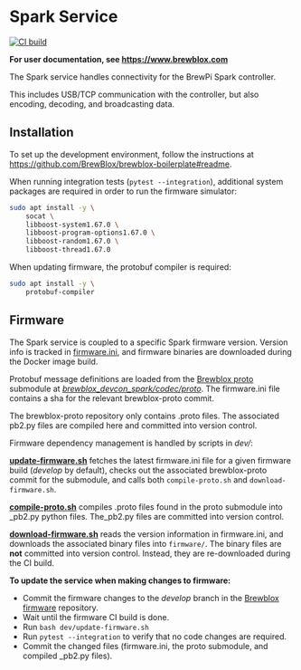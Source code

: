 # Spark Service

[![CI build](https://github.com/BrewBlox/brewblox-devcon-spark/actions/workflows/build.yml/badge.svg)](https://github.com/BrewBlox/brewblox-devcon-spark/actions/workflows/build.yml)

**For user documentation, see <https://www.brewblox.com>**

The Spark service handles connectivity for the BrewPi Spark controller.

This includes USB/TCP communication with the controller, but also encoding, decoding, and broadcasting data.

## Installation

To set up the development environment, follow the instructions at <https://github.com/BrewBlox/brewblox-boilerplate#readme>.

When running integration tests (`pytest --integration`), additional system packages are required in order to run the firmware simulator:

```sh
sudo apt install -y \
    socat \
    libboost-system1.67.0 \
    libboost-program-options1.67.0 \
    libboost-random1.67.0 \
    libboost-thread1.67.0
```

When updating firmware, the protobuf compiler is required:

```sh
sudo apt install -y \
    protobuf-compiler
```

## Firmware

The Spark service is coupled to a specific Spark firmware version.
Version info is tracked in [firmware.ini](./firmware.ini), and firmware binaries are downloaded during the Docker image build.

Protobuf message definitions are loaded from the [Brewblox proto](https://github.com/BrewBlox/brewblox-proto) submodule at *[brewblox_devcon_spark/codec/proto](./brewblox_devcon_spark/codec/proto)*.
The firmware.ini file contains a sha for the relevant brewblox-proto commit.

The brewblox-proto repository only contains .proto files. The associated pb2.py files are compiled here and committed into version control.

Firmware dependency management is handled by scripts in *dev/*:

**[update-firmware.sh](./dev/update-firmware.sh)** fetches the latest firmware.ini file for a given firmware build (*develop* by default), checks out the associated brewblox-proto commit for the submodule, and calls both `compile-proto.sh` and `download-firmware.sh`.

**[compile-proto.sh](./dev/compile-proto.sh)** compiles .proto files found in the proto submodule into _pb2.py python files.
The_pb2.py files are committed into version control.

**[download-firmware.sh](./dev/download-firmware.sh)** reads the version information in firmware.ini,
and downloads the associated binary files into `firmware/`.
The binary files are **not** committed into version control.
Instead, they are re-downloaded during the CI build.

**To update the service when making changes to firmware:**

- Commit the firmware changes to the *develop* branch in the [Brewblox firmware](https://github.com/BrewBlox/brewblox-firmware) repository.
- Wait until the firmware CI build is done.
- Run `bash dev/update-firmware.sh`
- Run `pytest --integration` to verify that no code changes are required.
- Commit the changed files (firmware.ini, the proto submodule, and compiled _pb2.py files).

